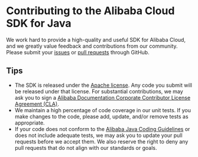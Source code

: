 # Contributing to the Alibaba Cloud SDK for Java

We work hard to provide a high-quality and useful SDK for Alibaba Cloud, and
we greatly value feedback and contributions from our community. Please submit
your [issues][issues] or [pull requests][pull-requests] through GitHub.

## Tips

- The SDK is released under the [Apache license][license]. Any code you submit will be released under that license. For substantial contributions, we may ask you to sign a [Alibaba Documentation Corporate Contributor License Agreement (CLA)][cla].
- We maintain a high percentage of code coverage in our unit tests. If you make changes to the code, please add, update, and/or remove tests as appropriate.
- If your code does not conform to the [Alibaba Java Coding Guidelines][standards] or does not include adequate tests, we may ask you to update your pull requests before we accept them. We also reserve the right to deny any pull requests that do not align with our standards or goals.  
   
[issues]: https://github.com/aliyun/aliyun-openapi-java-sdk/issues/new
[pull-requests]: https://github.com/aliyun/aliyun-openapi-java-sdk/pulls
[cla]: https://alibaba-cla-2018.oss-cn-beijing.aliyuncs.com/Alibaba_Documentation_Open_Source_Corporate_CLA.pdf
[license]: http://www.apache.org/licenses/LICENSE-2.0
[standards]: https://yq.aliyun.com/download/2719?spm=a2c4e.11154804.0.0.6461d6f2vMFggO